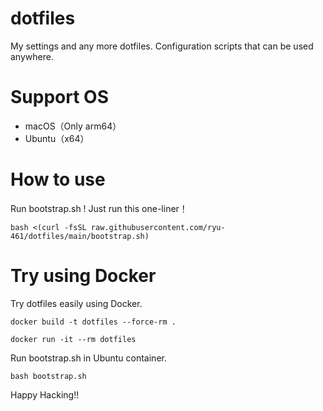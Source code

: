 # dotfiles

My settings and any more dotfiles.
Configuration scripts that can be used anywhere.

# Support OS

- macOS（Only arm64）
- Ubuntu（x64）

# How to use

Run bootstrap.sh !
Just run this one-liner！

```shell
bash <(curl -fsSL raw.githubusercontent.com/ryu-461/dotfiles/main/bootstrap.sh)
```

# Try using Docker

Try dotfiles easily using Docker.

```shell
docker build -t dotfiles --force-rm .
```


```shell
docker run -it --rm dotfiles
```

Run bootstrap.sh in Ubuntu container.

```shell
bash bootstrap.sh
```

Happy Hacking!!